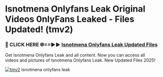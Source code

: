 # Isnotmena Onlyfans Leak Original Videos 0nlyFans Leaked - Files Updated! (tmv2)

<h3>🔴 CLICK HERE 🌐==►► <a href="https://tinyurl.com/3hn5wdd3" rel="nofollow">Isnotmena Onlyfans Leak Updated Files</a></h3>

Get Isnotmena Onlyfans Leak and all content. Now you can access all videos and pictures of Isnotmena Onlyfans Leak. New Updated Files 2025!

[![tmv2](https://i.imgur.com/4HnBqBT.gif)](https://tinyurl.com/3hn5wdd3)
isnotmena onlyfans leak